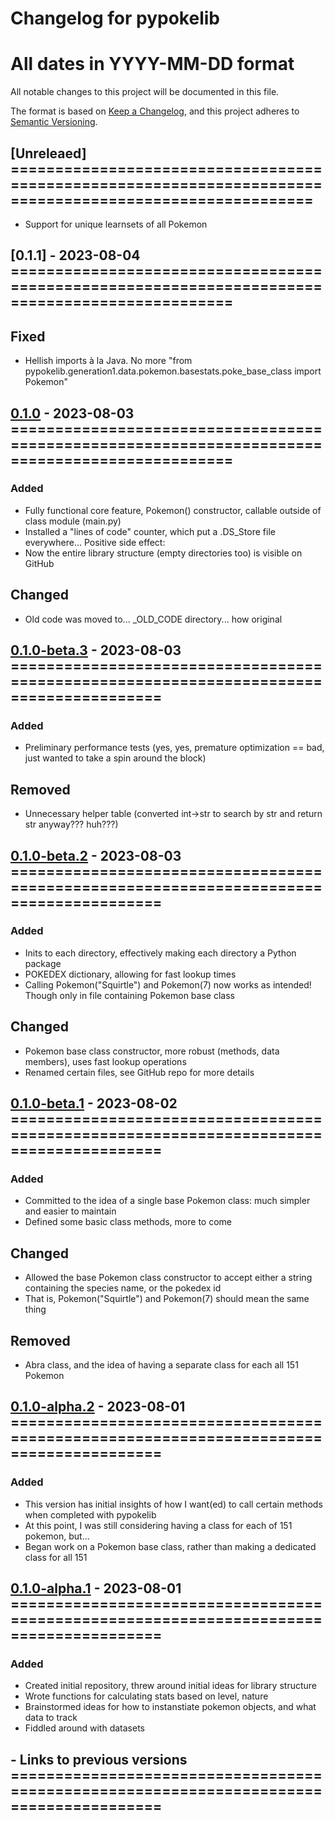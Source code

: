 # Changelog for pypokelib
# All dates in YYYY-MM-DD format

All notable changes to this project will be documented in this file.

The format is based on [Keep a Changelog](https://keepachangelog.com/en/1.0.0/),
and this project adheres to [Semantic Versioning](https://semver.org/spec/v2.0.0.html).




## [Unreleaed] ========================================================================================================
- Support for unique learnsets of all Pokemon




## [0.1.1] - 2023-08-04 ===============================================================================================

## Fixed
- Hellish imports à la Java. No more "from pypokelib.generation1.data.pokemon.basestats.poke_base_class import Pokemon"

## [0.1.0] - 2023-08-03 ===============================================================================================

### Added
- Fully functional core feature, Pokemon() constructor, callable outside of class module (main.py)
- Installed a "lines of code" counter, which put a .DS_Store file everywhere... Positive side effect:
- Now the entire library structure (empty directories too) is visible on GitHub

## Changed
- Old code was moved to... _OLD_CODE directory... how original

## [0.1.0-beta.3] - 2023-08-03 =======================================================================================

### Added
- Preliminary performance tests (yes, yes, premature optimization == bad, just wanted to take a spin around the block)

## Removed
- Unnecessary helper table (converted int->str to search by str and return str anyway??? huh???)

## [0.1.0-beta.2] - 2023-08-03 =======================================================================================

### Added
- Inits to each directory, effectively making each directory a Python package
- POKEDEX dictionary, allowing for fast lookup times
- Calling Pokemon("Squirtle") and Pokemon(7) now works as intended! Though only in file containing Pokemon base class

## Changed
- Pokemon base class constructor, more robust (methods, data members), uses fast lookup operations
- Renamed certain files, see GitHub repo for more details

## [0.1.0-beta.1] - 2023-08-02 =======================================================================================

### Added
- Committed to the idea of a single base Pokemon class: much simpler and easier to maintain
- Defined some basic class methods, more to come

## Changed
- Allowed the base Pokemon class constructor to accept either a string containing the species name, or the pokedex id
- That is, Pokemon("Squirtle") and Pokemon(7) should mean the same thing

## Removed
- Abra class, and the idea of having a separate class for each all 151 Pokemon

## [0.1.0-alpha.2] - 2023-08-01 =======================================================================================

### Added
- This version has initial insights of how I want(ed) to call certain methods when completed with pypokelib
- At this point, I was still considering having a class for each of 151 pokemon, but...
- Began work on a Pokemon base class, rather than making a dedicated class for all 151

## [0.1.0-alpha.1] - 2023-08-01 =======================================================================================

### Added
- Created initial repository, threw around initial ideas for library structure
- Wrote functions for calculating stats based on level, nature
- Brainstormed ideas for how to instanstiate pokemon objects, and what data to track
- Fiddled around with datasets

## - Links to previous versions =======================================================================================

[unreleased]: https://github.com/whatever-path-idk-right-now/HEAD

[1.1.1]:
[1.1.0]:
[1.0.0]:
[0.3.0]:
[0.2.0]:
[0.1.0]:
[0.0.8]:
[0.1.1]: 
[0.1.0]: https://github.com/julius-alexander/pypokelib/commit/13c5d2fa1993c5bf8dcd28ae5e50d18a1c358a21
[0.1.0-beta.3]: https://github.com/julius-alexander/pypokelib/commit/2bc3c7e278cbf3814ffd0f65bc45b48fd5eb2558
[0.1.0-beta.2]: https://github.com/julius-alexander/pypokelib/commit/d8c3a695f20d6451c597ce425dceda78f730f233
[0.1.0-beta.1]: https://github.com/julius-alexander/pypokelib/commit/2c52c5b42fa8fb3c7250b22f31e933ef0bcfa4de
[0.1.0-alpha.2]: https://github.com/julius-alexander/pypokelib/commit/e6e94d364f0ab6aca5539f5aba82fbd64236d641
[0.1.0-alpha.1]: https://github.com/julius-alexander/pypokelib/commit/62d85802fa4d6c0085ff2ccdd64e0c16689b99ce#diff-a82f26b5140e08a460701432765894bf8f80009cdeea5e3a96e2398f16a34059
